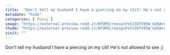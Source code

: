 ```yaml
---
title:  "Don't tell my husband I have a piercing on my clit! He's not allowed to see ;)"
metadate: "hide"
categories: [ Pussy ]
image: "https://external-preview.redd.it/WfQM5crmzuynFe5J3O7V95W_m2KArAXfm7xc7YR3rfs.jpg?auto=webp&s=509f2e8aa3cbfbf806d7fec4ad509cf38e6d1d82"
thumb: "https://external-preview.redd.it/WfQM5crmzuynFe5J3O7V95W_m2KArAXfm7xc7YR3rfs.jpg?width=1080&crop=smart&auto=webp&s=4bcb9a75401585369eeb6358bfc4446fe5814907"
visit: ""
---
```

Don't tell my husband I have a piercing on my clit! He's not allowed to see ;)
